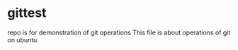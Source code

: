 # gittest
repo is for demonstration of git operations
This file is about operations of git on ubuntu
